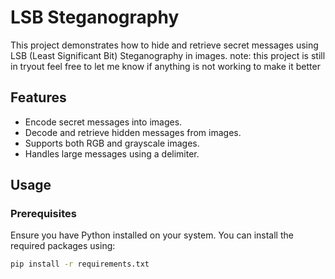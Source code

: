 # LSB Steganography

This project demonstrates how to hide and retrieve secret messages using LSB (Least Significant Bit) Steganography in images.
note: this project is still in tryout feel free to let me know if anything is not working to make it better

## Features
- Encode secret messages into images.
- Decode and retrieve hidden messages from images.
- Supports both RGB and grayscale images.
- Handles large messages using a delimiter.

## Usage

### Prerequisites
Ensure you have Python installed on your system. You can install the required packages using:
```bash
pip install -r requirements.txt


